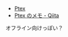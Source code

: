 - [Ptex](http://ptex.us/)
- [Ptex のメモ - Qiita](https://qiita.com/syoyo/items/71449cd2ba560d85adb3)

オフライン向けっぽい？
